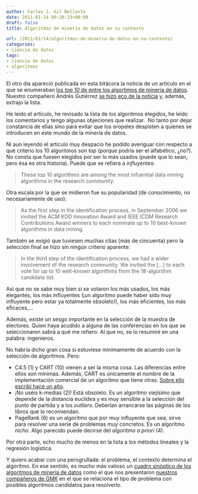 ```yaml
---
author: Carlos J. Gil Bellosta
date: 2011-01-14 09:20:33+00:00
draft: false
title: Algoritmos de minería de datos en su contexto

url: /2011/01/14/algoritmos-de-mineria-de-datos-en-su-contexto/
categories:
- ciencia de datos
tags:
- ciencia de datos
- algoritmos
---
```


El otro día apareció publicada en esta bitácora la noticia de un artículo en el que se enumeraban [los _top 10_ de entre los algortimos de minería de datos](http://www.datanalytics.com/blog/2011/01/04/¿cuales-son-los-top-10-algoritmos-para-data-mining/). Nuestro compañero Andrés Gutiérrez [se hizo eco de la noticia](http://www.gutierrezandres.com/blog/2011/01/los-algoritmos-mas-utilizados-en-data-mining/) y, además, extrajo la lista.

He leído el artículo, he revisado la lista de los algoritmos elegidos, he leído los comentarios y tengo algunas objeciones que realizar.  No tanto por dejar constancia de ellas sino para evitar que los oropeles despisten a quienes se introducen en este mundo de la minería de datos.

Ni aun leyendo el artículo muy despacio he podido averiguar con respecto a qué criterio los 10 algoritmos son _top_ (porque podría ser el alfabético, ¿no?). No consta que fuesen elegidos por ser lo más usados (puede que lo sean, pero ésa es otra historia). Puede que se refiera a _influyentes_:


>These top 10 algorithms are among the most infuential data mining algorithms in the research community.


Otra escala por la que se midieron fue su popularidad (de conocimiento, no necesariamente de uso):


>As the first step in the identification process, in September 2006 we invited the ACM KDD Innovation Award and IEEE ICDM Research Contributions Award winners to each nominate up to 10 best-known algorithms in data mining.


También se exigió que tuviesen muchas citas (más de cincuenta) pero la selección final se hizo sin ningún criterio aparente:

>In the third step of the identification process, we had a wider involvement of the research community. We invited the [...] to each vote for up to 10 well-known algorithms from the 18-algorithm candidate list.

Así que no se sabe muy bien si se votaron los más usados, los más elegantes, los más influyentes (¡un algoritmo puede haber sido muy influyente pero estar ya totalmente obsoleto!), los más eficientes, los más eficaces,...

Además, existe un sesgo importante en la selección de la muestra de electores. Quien haya acudido a alguna de las conferencias en los que se seleccionaron sabrá a qué me refiero. Al que no, se lo resumiré en una palabra: ingenieros.

No habría dicho gran cosa si estuviese mínimamente de acuerdo con la selección de algoritmos. Pero:



* C4.5 (1) y CART (10) vienen a ser la misma cosa. Las diferencias entre ellos son mínimas. Además, CART es únicamente el nombre de la implementación comercial de un algoritmo que tiene otras. [Sobre ello escribí hace un año](http://analisisydecision.es/sobre-la-historia-de-cart-y-rpart/).
* ¡No uséis k-medias (2)! Está obsoleto. Es un algoritmo viejísimo que depende de la distancia euclídea y es muy sensible a la selección del punto de partida y a los _outliers_. Deberían arrancarse las páginas de los libros que lo recomiendan.
* PageRank (6) es un algoritmo que por muy influyente que sea, sirve para resolver una serie de problemas muy concretos. Es un algoritmo _nicho_. Algo parecido puede decirse del _algoritmo a priori_ (4).

Por otra parte, echo mucho de menos en la lista a los métodos lineales y la regresión logística.

Y quiero acabar con una perogrullada: el problema, el contexto determina el algoritmo. En ese sentido, es mucho más valioso un [cuadro sinóptico de los algoritmos de minería de datos](http://chem-eng.utoronto.ca/~datamining/dmc/data_mining_map.htm) como el que nos presentaron [nuestros compañeros de GMK](http://geomarketingspain.blogspot.com/2010/12/data-mining-documento-data-mining-map.html) en el que se relaciona el tipo de problema con posibles algoritmos candidatos para resolverlo.
